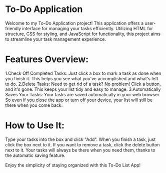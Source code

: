 # To-Do Application
Welcome to my To-Do Application project! This application offers a user-friendly interface for managing your tasks efficiently. Utilizing HTML for structure, CSS for styling, and JavaScript for functionality, this project aims to streamline your task management experience.

# Features Overview:
1.Check Off Completed Tasks: Just click a box to mark a task as done when you finish it. This helps you see what you've accomplished and what's left to do.
2.Delete Tasks: Need to get rid of a task? No problem! Click a button, and it's gone. This keeps your list tidy and easy to manage.
3.Automatically Saves Your Tasks: Your tasks are saved automatically in your web browser. So even if you close the app or turn off your device, your list will still be there when you come back.

# How to Use It:
Type your tasks into the box and click "Add". When you finish a task, just click the box next to it. If you want to remove a task, click the delete button next to it. Your tasks will always be there when you need them, thanks to the automatic saving feature.

Enjoy the simplicity of staying organized with this To-Do List App!

